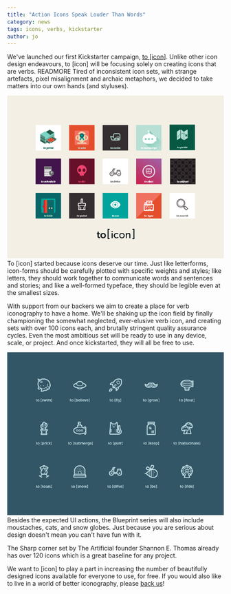 ```yaml
---
title: "Action Icons Speak Louder Than Words"
category: news
tags: icons, verbs, kickstarter
author: jo
---
```


We've launched our first Kickstarter campaign, [to [icon]](http://toicon.com/). Unlike other icon design endeavours, to [icon] will be focusing solely on creating icons that are verbs. READMORE Tired of inconsistent icon sets, with strange artefacts, pixel misalignment and archaic metaphors, we decided to take matters into our own hands (and styluses).

![to icon](04-10-toicon/toicon_images-05.png)
To [icon] started because icons deserve our time. Just like letterforms, icon-forms should be carefully plotted with specific weights and styles; like letters, they should work together to communicate words and sentences and stories; and like a well-formed typeface, they should be legible even at the smallest sizes.
 
With support from our backers we aim to create a place for verb iconography to have a home. We'll be shaking up the icon field by finally championing the somewhat neglected, ever-elusive verb icon, and creating sets with over 100 icons each, and brutally stringent quality assurance cycles. Even the most ambitious set will be ready to use in any device, scale, or project. And once kickstarted, they will all be free to use.

![blueprint series](04-10-toicon/toicon_images-07.png)
Besides the expected UI actions, the Blueprint series will also include moustaches, cats, and snow globes. Just because you are serious about design doesn't mean you can't have fun with it.

The Sharp corner set by The Artificial founder Shannon E. Thomas already has over 120 icons which is a great baseline for any project.

We want to [icon] to play a part in increasing the number of beautifully designed icons available for everyone to use, for free. If you would also like to live in a world of better iconography, please [back us](https://www.kickstarter.com/projects/gerwitz/to-icon)!









